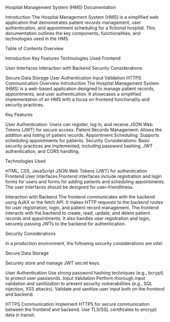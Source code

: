 Hospital Management System (HMS) Documentation

Introduction
The Hospital Management System (HMS) is a simplified web application that demonstrates patient records management, user authentication, and appointment scheduling for a fictional hospital. This documentation outlines the key components, functionalities, and technologies used in the HMS.

Table of Contents
Overview

Introduction
Key Features
Technologies Used
Frontend

User Interfaces
Interaction with Backend
Security Considerations

Secure Data Storage
User Authentication
Input Validation
HTTPS Communication
Overview
Introduction
The Hospital Management System (HMS) is a web-based application designed to manage patient records, appointments, and user authentication. It showcases a simplified implementation of an HMS with a focus on frontend functionality and security practices.

Key Features

User Authentication: Users can register, log in, and receive JSON Web Tokens (JWT) for secure access.
Patient Records Management: Allows the addition and listing of patient records.
Appointment Scheduling: Supports scheduling appointments for patients.
Security Considerations: Basic security practices are implemented, including password hashing, JWT authentication, and CORS handling.

Technologies Used

HTML, CSS, JavaScript
JSON Web Tokens (JWT) for authentication
Frontend
User Interfaces
Frontend interfaces include registration and login forms for users and forms for adding patients and scheduling appointments. The user interfaces should be designed for user-friendliness.

Interaction with Backend
The frontend communicates with the backend using AJAX or the fetch API. It makes HTTP requests to the backend routes for user registration, login, and patient record management. The frontend interacts with the backend to create, read, update, and delete patient records and appointments. It also handles user registration and login, securely passing JWTs to the backend for authentication.

Security Considerations

In a production environment, the following security considerations are vital:

Secure Data Storage

Securely store and manage JWT secret keys.

User Authentication
Use strong password hashing techniques (e.g., bcrypt) to protect user passwords.
Input Validation
Perform thorough input validation and sanitization to prevent security vulnerabilities (e.g., SQL injection, XSS attacks).
Validate and sanitize user input both on the frontend and backend.

HTTPS Communication
Implement HTTPS for secure communication between the frontend and backend.
Use TLS/SSL certificates to encrypt data in transit.
